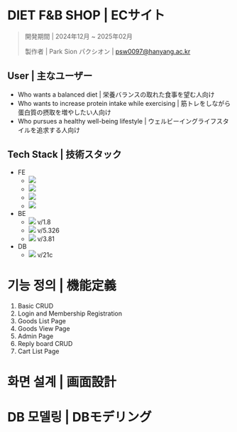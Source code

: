 # DIET F&B SHOP | ECサイト
> 開発期間 | 2024年12月 ~ 2025年02月
> 
> 製作者 | Park Sion パクシオン | psw0097@hanyang.ac.kr

## User | 主なユーザー
- Who wants a balanced diet | 栄養バランスの取れた食事を望む人向け
- Who wants to increase protein intake while exercising | 筋トレをしながら蛋白質の摂取を増やしたい人向け
- Who pursues a healthy well-being lifestyle | ウェルビーイングライフスタイルを追求する人向け

## Tech Stack | 技術スタック
- FE
  - <img src="https://img.shields.io/badge/html5-E34F26?style=for-the-badge&logo=html5&logoColor=white">
  - <img src="https://img.shields.io/badge/css-1572B6?style=for-the-badge&logo=css3&logoColor=white">
  - <img src="https://img.shields.io/badge/sass-CC6699?style=for-the-badge&logo=sass&logoColor=white">
  - <img src="https://img.shields.io/badge/javascript-F7DF1E?style=for-the-badge&logo=javascript&logoColor=black">
- BE
  - <img src="https://img.shields.io/badge/java-007396?style=for-the-badge&logo=java&logoColor=white"> v/1.8
  - <img src="https://img.shields.io/badge/spring-6DB33F?style=for-the-badge&logo=spring&logoColor=white"> v/5.326
  - <img src="https://img.shields.io/badge/apachemaven-C71A36?style=for-the-badge&logo=apachemaven&logoColor=white"> v/3.81
- DB
  - <img src="https://img.shields.io/badge/oracle-F80000?style=for-the-badge&logo=oracle&logoColor=white"> v/21c
 
# 기능 정의 | 機能定義
  1. Basic CRUD
  2. Login and Membership Registration
  3. Goods List Page
  4. Goods View Page
  5. Admin Page
  6. Reply board CRUD
  7. Cart List Page

# 화면 설계 | 画面設計


# DB 모델링 | DBモデリング
